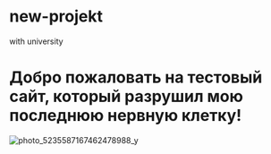 # new-projekt
with university 
# Добро пожаловать на тестовый сайт, который разрушил мою последнюю нервную клетку!
![photo_5235587167462478988_y](https://github.com/Andrei01061984/new-projekt/assets/155569649/9e3e1fe9-cd5c-41f3-b00e-eb877be1eb18)
